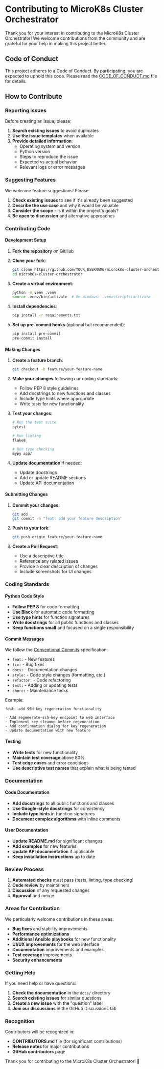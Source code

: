 # Contributing to MicroK8s Cluster Orchestrator

Thank you for your interest in contributing to the MicroK8s Cluster Orchestrator! We welcome contributions from the community and are grateful for your help in making this project better.

## Code of Conduct

This project adheres to a Code of Conduct. By participating, you are expected to uphold this code. Please read the [CODE_OF_CONDUCT.md](CODE_OF_CONDUCT.md) file for details.

## How to Contribute

### Reporting Issues

Before creating an issue, please:

1. **Search existing issues** to avoid duplicates
2. **Use the issue templates** when available
3. **Provide detailed information**:
   - Operating system and version
   - Python version
   - Steps to reproduce the issue
   - Expected vs actual behavior
   - Relevant logs or error messages

### Suggesting Features

We welcome feature suggestions! Please:

1. **Check existing issues** to see if it's already been suggested
2. **Describe the use case** and why it would be valuable
3. **Consider the scope** - is it within the project's goals?
4. **Be open to discussion** and alternative approaches

### Contributing Code

#### Development Setup

1. **Fork the repository** on GitHub
2. **Clone your fork**:
   ```bash
   git clone https://github.com/YOUR_USERNAME/microk8s-cluster-orchestrator.git
   cd microk8s-cluster-orchestrator
   ```

3. **Create a virtual environment**:
   ```bash
   python -m venv .venv
   source .venv/bin/activate  # On Windows: .venv\Scripts\activate
   ```

4. **Install dependencies**:
   ```bash
   pip install -r requirements.txt
   ```

5. **Set up pre-commit hooks** (optional but recommended):
   ```bash
   pip install pre-commit
   pre-commit install
   ```

#### Making Changes

1. **Create a feature branch**:
   ```bash
   git checkout -b feature/your-feature-name
   ```

2. **Make your changes** following our coding standards:
   - Follow PEP 8 style guidelines
   - Add docstrings to new functions and classes
   - Include type hints where appropriate
   - Write tests for new functionality

3. **Test your changes**:
   ```bash
   # Run the test suite
   pytest
   
   # Run linting
   flake8
   
   # Run type checking
   mypy app/
   ```

4. **Update documentation** if needed:
   - Update docstrings
   - Add or update README sections
   - Update API documentation

#### Submitting Changes

1. **Commit your changes**:
   ```bash
   git add .
   git commit -m "feat: add your feature description"
   ```

2. **Push to your fork**:
   ```bash
   git push origin feature/your-feature-name
   ```

3. **Create a Pull Request**:
   - Use a descriptive title
   - Reference any related issues
   - Provide a clear description of changes
   - Include screenshots for UI changes

### Coding Standards

#### Python Code Style

- **Follow PEP 8** for code formatting
- **Use Black** for automatic code formatting
- **Use type hints** for function signatures
- **Write docstrings** for all public functions and classes
- **Keep functions small** and focused on a single responsibility

#### Commit Messages

We follow the [Conventional Commits](https://www.conventionalcommits.org/) specification:

- `feat:` - New features
- `fix:` - Bug fixes
- `docs:` - Documentation changes
- `style:` - Code style changes (formatting, etc.)
- `refactor:` - Code refactoring
- `test:` - Adding or updating tests
- `chore:` - Maintenance tasks

Example:
```
feat: add SSH key regeneration functionality

- Add regenerate-ssh-key endpoint to web interface
- Implement key cleanup before regeneration
- Add confirmation dialog for key regeneration
- Update documentation with new feature
```

#### Testing

- **Write tests** for new functionality
- **Maintain test coverage** above 80%
- **Test edge cases** and error conditions
- **Use descriptive test names** that explain what is being tested

### Documentation

#### Code Documentation

- **Add docstrings** to all public functions and classes
- **Use Google-style docstrings** for consistency
- **Include type hints** in function signatures
- **Document complex algorithms** with inline comments

#### User Documentation

- **Update README.md** for significant changes
- **Add examples** for new features
- **Update API documentation** if applicable
- **Keep installation instructions** up to date

### Review Process

1. **Automated checks** must pass (tests, linting, type checking)
2. **Code review** by maintainers
3. **Discussion** of any requested changes
4. **Approval** and merge

### Areas for Contribution

We particularly welcome contributions in these areas:

- **Bug fixes** and stability improvements
- **Performance optimizations**
- **Additional Ansible playbooks** for new functionality
- **UI/UX improvements** for the web interface
- **Documentation** improvements and examples
- **Test coverage** improvements
- **Security enhancements**

### Getting Help

If you need help or have questions:

1. **Check the documentation** in the `docs/` directory
2. **Search existing issues** for similar questions
3. **Create a new issue** with the "question" label
4. **Join our discussions** in the GitHub Discussions tab

### Recognition

Contributors will be recognized in:
- **CONTRIBUTORS.md** file (for significant contributions)
- **Release notes** for major contributions
- **GitHub contributors** page

Thank you for contributing to the MicroK8s Cluster Orchestrator! 🚀
